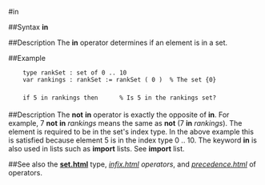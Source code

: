 
#in

##Syntax
**in**



##Description
The **in** operator determines if an element is in a set.



##Example



        type rankSet : set of 0 .. 10
        var rankings : rankSet := rankSet ( 0 )  % The set {0}
        
        if 5 in rankings then      % Is 5 in the rankings set?
##Description
The **not** **in** operator is exactly the opposite of **in**. For example, 7 **not** **in** _rankings_ means the same as **not** (7 **in** _rankings_).
The element is required to be in the set's index type. In the above example this is satisfied because element 5 is in the index type 0 .. 10.
The keyword **in** is also used in lists such as **import** lists. See **import** list.



##See also
the **[set.html](set)** type, _[infix.html](infix) operators_, and _[precedence.html](precedence)_ of operators.


